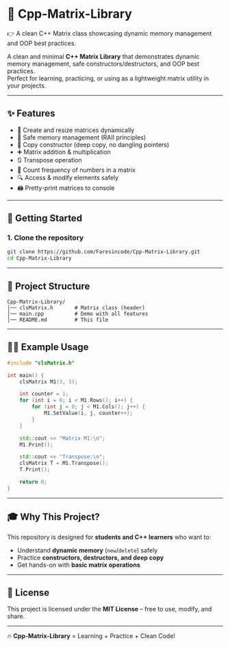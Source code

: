 # 🧮 Cpp-Matrix-Library
👉 A clean C++ Matrix class showcasing dynamic memory management and OOP best practices.

A clean and minimal **C++ Matrix Library** that demonstrates dynamic memory management, safe constructors/destructors, and OOP best practices.  
Perfect for learning, practicing, or using as a lightweight matrix utility in your projects.

---

## ✨ Features
- 📐 Create and resize matrices dynamically  
- 🎯 Safe memory management (RAII principles)  
- 🔄 Copy constructor (deep copy, no dangling pointers)  
- ➕ Matrix addition & multiplication  
- 🔃 Transpose operation  
- 🔢 Count frequency of numbers in a matrix  
- 🔍 Access & modify elements safely  
- 🖨️ Pretty-print matrices to console  

---

## 🚀 Getting Started

### 1. Clone the repository
```bash
git clone https://github.com/Faresincode/Cpp-Matrix-Library.git
cd Cpp-Matrix-Library
```
---

## 📂 Project Structure
```
Cpp-Matrix-Library/
│── clsMatrix.h       # Matrix class (header)
│── main.cpp          # Demo with all features
│── README.md         # This file
```

---

## 🧑‍💻 Example Usage
```cpp
#include "clsMatrix.h"

int main() {
    clsMatrix M1(3, 3);

    int counter = 1;
    for (int i = 0; i < M1.Rows(); i++) {
        for (int j = 0; j < M1.Cols(); j++) {
            M1.SetValue(i, j, counter++);
        }
    }

    std::cout << "Matrix M1:\n";
    M1.Print();

    std::cout << "Transpose:\n";
    clsMatrix T = M1.Transpose();
    T.Print();

    return 0;
}
```

---

## 🎓 Why This Project?
This repository is designed for **students and C++ learners** who want to:
- Understand **dynamic memory** (`new`/`delete`) safely  
- Practice **constructors, destructors, and deep copy**  
- Get hands-on with **basic matrix operations**  

---

## 📜 License
This project is licensed under the **MIT License** – free to use, modify, and share.

---

🔥 **Cpp-Matrix-Library** = Learning + Practice + Clean Code!
